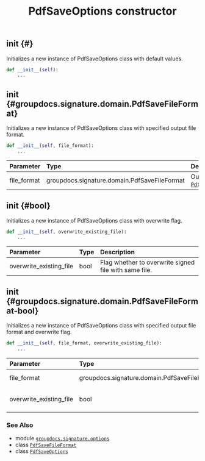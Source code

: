 ﻿---
title: PdfSaveOptions constructor
second_title: GroupDocs.Signature for Python via .NET API References
description: 
type: docs
url: /python-net/groupdocs.signature.options/pdfsaveoptions/__init__/
is_root: false
weight: 10
---

## __init__ {#}

Initializes a new instance of PdfSaveOptions class with default values.



```python
def __init__(self):
    ...
```




## __init__ {#groupdocs.signature.domain.PdfSaveFileFormat}

Initializes a new instance of PdfSaveOptions class with specified output file format.



```python
def __init__(self, file_format):
    ...
```


| Parameter | Type | Description |
| :- | :- | :- |
| file_format | groupdocs.signature.domain.PdfSaveFileFormat | Output file type [`PdfSaveFileFormat`](/signature/python-net/groupdocs.signature.domain/pdfsavefileformat). |


## __init__ {#bool}

Initializes a new instance of PdfSaveOptions class with overwrite flag.



```python
def __init__(self, overwrite_existing_file):
    ...
```


| Parameter | Type | Description |
| :- | :- | :- |
| overwrite_existing_file | bool | Flag whether to overwrite signed file with same file. |


## __init__ {#groupdocs.signature.domain.PdfSaveFileFormat-bool}

Initializes a new instance of PdfSaveOptions class with specified output file format and overwrite flag.



```python
def __init__(self, file_format, overwrite_existing_file):
    ...
```


| Parameter | Type | Description |
| :- | :- | :- |
| file_format | groupdocs.signature.domain.PdfSaveFileFormat | Output file type [`PdfSaveFileFormat`](/signature/python-net/groupdocs.signature.domain/pdfsavefileformat). |
| overwrite_existing_file | bool | Flag whether to overwrite signed file with same file. |



### See Also
* module [`groupdocs.signature.options`](../../)
* class [`PdfSaveFileFormat`](/signature/python-net/groupdocs.signature.domain/pdfsavefileformat)
* class [`PdfSaveOptions`](/signature/python-net/groupdocs.signature.options/pdfsaveoptions)
